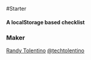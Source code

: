 #Starter
#### A localStorage based checklist

### Maker
[Randy Tolentino](http://randytolentino.com/)
[@techtolentino](https://twitter.com/techtolentino)
